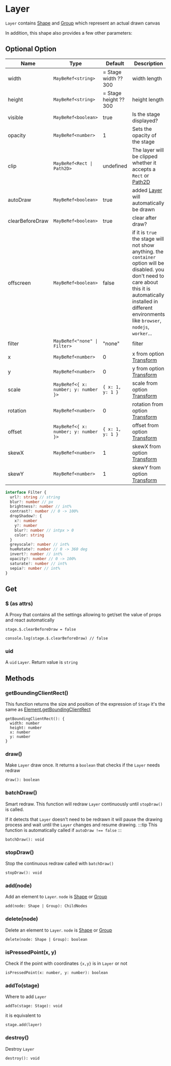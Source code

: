 # Layer

`Layer` contains [Shape](./Shape) and [Group](./Group) which represent an actual drawn canvas

In addition, this shape also provides a few other parameters:

## Optional Option


| Name      | Type                                 | Default          | Description                                                                                                                                                                                                                |
| --------- | ------------------------------------ | ---------------- | -------------------------------------------------------------------------------------------------------------------------------------------------------------------------------------------------------------------------- |
| width     | `MayBeRef<string>`                   | = Stage width ?? 300              | width length                                                                                                                                                                                                               |
| height    | `MayBeRef<string>`                   | = Stage height ?? 300              | height length                                                                                                                                                                                                              |
| visible   | `MayBeRef<boolean>`                  | true             | Is the stage displayed?                                                                                                                                                                                                    |
| opacity   | `MayBeRef<number>`                   | 1                | Sets the opacity of the stage                                                                                                                                                                                              |
| clip | `MayBeRef<Rect \| Path2D>` | undefined | The layer will be clipped whether it accepts a `Rect` or [Path2D](https://developer.mozilla.org/en-US/docs/Web/API/Path2D/Path2D)  |
| autoDraw  | `MayBeRef<boolean>`                  | true             | added [Layer](./Layer) will automatically be drawn                                                                                                                                                                         |
| clearBeforeDraw | `MayBeRef<boolean>`                  | true             | clear after draw? |
| offscreen | `MayBeRef<boolean>`                  | false            | if it is `true` the stage will not show anything. the `container` option will be disabled. you don't need to care about this it is automatically installed in different environments like `browser`, `nodejs`, `worker`... |
| filter    | `MayBeRef<"none" \| Filter>`         | "none"           | filter                                                                                                                                                                                                                     |
| x         | `MayBeRef<number>`                   | 0                | x from option [Transform](/guide/styling/transform)                                                                                                                                                                        |
| y         | `MayBeRef<number>`                   | 0                | y from option [Transform](/guide/styling/transform)                                                                                                                                                                        |
| scale     | `MayBeRef<{ x: number; y: number }>` | `{ x: 1, y: 1 }` | scale from option [Transform](/guide/styling/transform)                                                                                                                                                                    |
| rotation  | `MayBeRef<number>`                   | 0                | rotation from option [Transform](/guide/styling/transform)                                                                                                                                                                 |
| offset    | `MayBeRef<{ x: number; y: number }>` | `{ x: 1, y: 1 }` | offset from option [Transform](/guide/styling/transform)                                                                                                                                                                   |
| skewX     | `MayBeRef<number>`                   | 1                | skewX from option [Transform](/guide/styling/transform)                                                                                                                                                                    |
| skewY     | `MayBeRef<number>`                   | 1                | skewY from option [Transform](/guide/styling/transform)                                                                                                                                                                    |

```ts
interface Filter {
  url?: string // string
  blur?: number // px
  brightness?: number // int%
  contrast?: number // 0 -> 100%
  dropShadow?: {
    x?: number
    y?: number
    blur?: number // intpx > 0
    color: string
  }
  greyscale?: number // int%
  hueRotate?: number // 0 -> 360 deg
  invert?: number // int%
  opacity?: number // 0 -> 100%
  saturate?: number // int%
  sepia?: number // int%
}
```

## Get
### $ (as attrs)
A Proxy that contains all the settings allowing to get/set the value of props and react automatically
```tsx
stage.$.clearBeforeDraw = false

console.log(stage.$.clearBeforeDraw) // false
```
### uid
A `uid` `Layer`. Return value is `string`

## Methods

### getBoundingClientRect()
This function returns the size and position of the expression of `Stage` it's the same as [Element.getBoundingClientRect](https://developer.mozilla.org/en-US/docs/Web/API/Element/getBoundingClientRect)
```tsx
getBoundingClientRect(): {
  width: number
  height: number
  x: number
  y: number
}
```

### draw()
Make `Layer` draw once. It returns a `boolean` that checks if the `Layer` needs redraw
```tsx
draw(): boolean
```

### batchDraw()
Smart redraw. This function will redraw `Layer` continuously until `stopDraw()` is called.

If it detects that `Layer` doesn't need to be redrawn it will pause the drawing process and wait until the `Layer` changes and resume drawing.
:::tip
This function is automatically called if `autoDraw !== false`
:::
```tsx
batchDraw(): void
```

### stopDraw()
Stop the continuous redraw called with `batchDraw()`
```tsx
stopDraw(): void
```

### add(node)
Add an element to `Layer`. `node` is [Shape](./Shape) or [Group](./Group)

```tsx
add(node: Shape | Group): ChildNodes
```

### delete(node)
Delete an element to `Layer`. `node` is [Shape](./Shape) or [Group](./Group)

```tsx
delete(node: Shape | Group): boolean
```

### isPressedPoint(x, y)
Check if the point with coordinates `{x,y}` is in `Layer` or not
```tsx
isPressedPoint(x: number, y: number): boolean
```

### addTo(stage)
Where to add `Layer`
```tsx
addTo(stage: Stage): void
```

it is equivalent to
```tsx
stage.add(layer)
```

### destroy()
Destroy `Layer`
```tsx
destroy(): void
```
